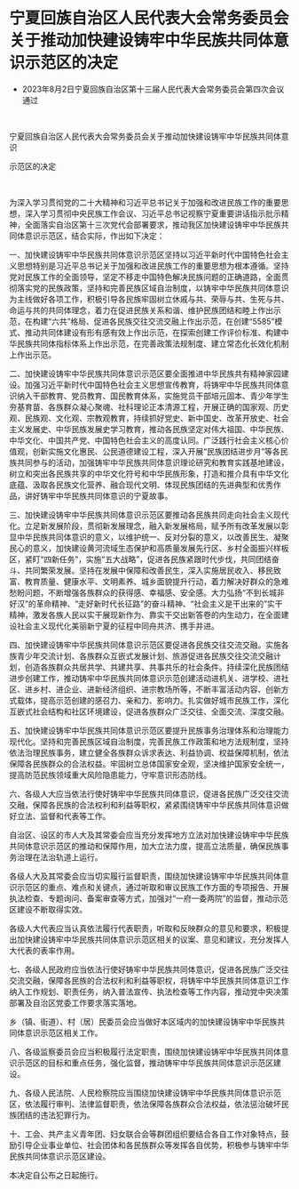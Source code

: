 # 宁夏回族自治区人民代表大会常务委员会关于推动加快建设铸牢中华民族共同体意识示范区的决定

- 2023年8月2日宁夏回族自治区第十三届人民代表大会常务委员会第四次会议通过

<!-- INFO END -->

​

宁夏回族自治区人民代表大会常务委员会关于推动加快建设铸牢中华民族共同体意识

示范区的决定

​

为深入学习贯彻党的二十大精神和习近平总书记关于加强和改进民族工作的重要思想，深入学习贯彻中央民族工作会议、习近平总书记视察宁夏重要讲话指示批示精神，全面落实自治区第十三次党代会部署要求，推动我区加快建设铸牢中华民族共同体意识示范区，结合实际，作出如下决定：

一、加快建设铸牢中华民族共同体意识示范区坚持以习近平新时代中国特色社会主义思想特别是习近平总书记关于加强和改进民族工作的重要思想为根本遵循。坚持党对民族工作的全面领导，坚定不移走中国特色解决民族问题的正确道路，全面贯彻落实党的民族政策，坚持和完善民族区域自治制度，以铸牢中华民族共同体意识为主线做好各项工作，积极引导各民族牢固树立休戚与共、荣辱与共、生死与共、命运与共的共同体理念，着力在促进民族关系和谐、维护民族团结和睦上作出示范，在构建“六共”格局、促进各民族交往交流交融上作出示范，在创建“5585”模式、推动共同体建设有形有感有效上作出示范，在探索创建工作评价标准、构建中华民族共同体指标体系上作出示范，在完善政策法规制度、建立常态化长效化机制上作出示范。

二、加快建设铸牢中华民族共同体意识示范区要全面推进中华民族共有精神家园建设。加强习近平新时代中国特色社会主义思想宣传教育，将铸牢中华民族共同体意识纳入干部教育、党员教育、国民教育体系，实施党员干部培元固本、青少年学生夯基育苗、各族群众凝心聚魂、社科理论正本清源工程，开展正确的国家观、历史观、民族观、文化观、宗教观教育，持续抓好党史、新中国史、改革开放史、社会主义发展史、中华民族发展史学习教育，推动各民族坚定对伟大祖国、中华民族、中华文化、中国共产党、中国特色社会主义的高度认同。广泛践行社会主义核心价值观，创新实施文化惠民、公民道德建设工程，深入开展“民族团结进步月”等各民族共同参与的活动，加强铸牢中华民族共同体意识理论研究和教育实践基地建设，树立和突出各民族共享的中华文化符号和中华民族形象，打造和推介具有中华文化底蕴、汲取各民族文化营养、融合现代文明、体现民族团结的先进典型和优秀作品，讲好铸牢中华民族共同体意识的宁夏故事。

三、加快建设铸牢中华民族共同体意识示范区要推动各民族共同走向社会主义现代化。立足新发展阶段，贯彻新发展理念，融入新发展格局，赋予所有改革发展以彰显中华民族共同体意识的意义，以维护统一、反对分裂的意义，以改善民生、凝聚民心的意义，加快建设黄河流域生态保护和高质量发展先行区、乡村全面振兴样板区，紧盯“四新任务”，实施“五大战略”，促进各民族紧跟时代步伐，共同团结奋斗、共同繁荣发展。坚持在发展中保障和改善民生，深入实施居民收入、移民致富、教育质量、健康水平、文明素养、城乡面貌提升行动，着力解决好群众的急难愁盼问题，不断增强各族群众的获得感、幸福感、安全感。大力弘扬“不到长城非好汉”的革命精神、“走好新时代长征路”的奋斗精神、“社会主义是干出来的”实干精神，激发各族人民以实干展现新作为、靠实干交出新答卷的内生动力，在全面建设社会主义现代化美丽新宁夏的征程中同舟共济、携手并进。

四、加快建设铸牢中华民族共同体意识示范区要促进各民族交往交流交融。实施各族青少年交流计划、各族群众互嵌式发展计划、旅游促进各民族交往交流交融计划，创造各族群众共居共学、共建共享、共事共乐的社会条件。持续深化民族团结进步创建工作，推动铸牢中华民族共同体意识示范创建活动进机关、进学校、进社区、进乡村、进企业、进新经济组织、进宗教场所等，不断丰富活动内容、创新方式载体，提高示范创建的感召力、亲和力、影响力。扎实做好城市民族工作，深化互嵌式社会结构和社区环境建设，促进各族群众广泛交往、全面交流、深度交融。

五、加快建设铸牢中华民族共同体意识示范区要提升民族事务治理体系和治理能力现代化。坚持和完善民族区域自治制度，完善民族工作政策和地方法规制度，坚持依法治理民族事务，建立健全各族群众诉求表达、利益协调、权益保障机制，依法保障各民族群众的合法权益。牢固树立总体国家安全观，坚决维护国家安全统一，提高防范民族领域重大风险隐患能力，守牢意识形态防线。

六、各级人大应当依法行使好铸牢中华民族共同体意识，促进各民族广泛交往交流交融，保障各民族的合法权利和利益等职权，紧紧围绕铸牢中华民族共同体意识做好立法、监督和代表等工作。

自治区、设区的市人大及其常委会应当充分发挥地方立法对加快建设铸牢中华民族共同体意识示范区的推动和保障作用，加大立法力度，提高立法质量，确保民族事务治理在法治轨道上运行。

各级人大及其常委会应当切实履行监督职责，围绕加快建设铸牢中华民族共同体意识示范区的重点、难点和关键点，通过听取和审议民族工作方面的专项报告、开展执法检查、专题询问、备案审查等方式，加强对“一府一委两院”的监督，推动示范区建设不断取得实效。

各级人大代表应当认真依法履行代表职责，听取和反映群众的意见和要求，积极提出加快建设铸牢中华民族共同体意识示范区相关的议案、意见和建议，充分发挥人大代表的表率作用。

七、各级人民政府应当依法行使好铸牢中华民族共同体意识，促进各民族广泛交往交流交融，保障各民族的合法权利和利益等职权，将铸牢中华民族共同体意识工作纳入工作规划、职责任务，纳入普法宣传、执法检查等工作内容，推动党中央决策部署及自治区党委工作要求落实落地。

乡（镇、街道）、村（居）民委员会应当做好本区域内的加快建设铸牢中华民族共同体意识示范区相关工作。

八、各级监察委员会应当积极履行法定职责，围绕加快建设铸牢中华民族共同体意识示范区的目标和重点任务，强化监督，推动铸牢中华民族共同体意识示范区建设。

九、各级人民法院、人民检察院应当围绕加快建设铸牢中华民族共同体意识示范区，依法履行审判、法律监督职责，依法保障各族群众合法权益，依法惩治破坏民族团结的违法犯罪行为。

十、工会、共产主义青年团、妇女联合会等群团组织要结合各自工作对象特点，鼓励引导企业事业单位、社会团体和各民族群众等发挥各自优势，积极参与铸牢中华民族共同体意识示范区建设。

本决定自公布之日起施行。
